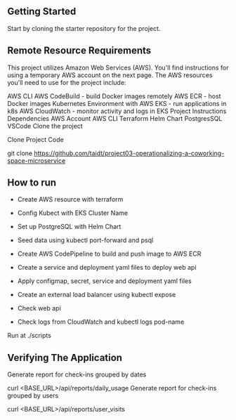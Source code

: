 ## Getting Started
Start by cloning the starter repository for the project.

## Remote Resource Requirements
This project utilizes Amazon Web Services (AWS). You'll find instructions for using a temporary AWS account on the next page. The AWS resources you'll need to use for the project include:

AWS CLI
AWS CodeBuild - build Docker images remotely
AWS ECR - host Docker images
Kubernetes Environment with AWS EKS - run applications in k8s
AWS CloudWatch - monitor activity and logs in EKS
Project Instructions
Dependencies
AWS Account
AWS CLI
Terraform
Helm Chart
PostgresSQL
VSCode
Clone the project

Clone Project Code

git clone https://github.com/taidt/project03-operationalizing-a-coworking-space-microservice

## How to run
- Create AWS resource with terraform

- Config Kubect with EKS Cluster Name

- Set up PostgreSQL with Helm Chart

- Seed data using kubectl port-forward and psql

- Create AWS CodePipeline to build and push image to AWS ECR

- Create a service and deployment yaml files to deploy web api

- Apply configmap, secret, service and deployment yaml files

- Create an external load balancer using kubectl expose

- Check web api

- Check logs from CloudWatch and kubectl logs pod-name

Run at ./scripts

## Verifying The Application
Generate report for check-ins grouped by dates

curl <BASE_URL>/api/reports/daily_usage
Generate report for check-ins grouped by users

curl <BASE_URL>/api/reports/user_visits

